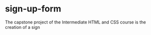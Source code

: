 # sign-up-form

The capstone project of the Intermediate HTML and CSS course is the creation of a sign